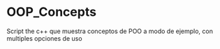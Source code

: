 # OOP_Concepts
Script the c++ que muestra conceptos de POO a modo de ejemplo, con multiples opciones de uso
